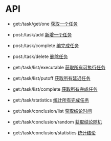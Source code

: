 # API

- get:/task/get/one
[获取一个任务](http://localhost:1932/task/get/one)

- post:/task/add
[新增一个任务](http://localhost:1932/task/add)

- post:/task/complete
[编完成任务](http://localhost:1932/task/complete)

- post:/task/delete
[删除任务](http://localhost:1932/task/delete)

- get:/task/list/executable
[获取所有可执行任务](http://localhost:1932/task/list/executable)

- get:/task/list/putoff
[获取所有延迟任务](http://localhost:1932/task/list/putoff)

- get:/task/list/complete
[获取所有完成任务](http://localhost:1932/task/list/complete)

- get:/task/statistics
[统计所有完成任务](http://localhost:1932/task/statistics)

- get:/task/conclusion/list
[获取结论时间](http://localhost:1932/task/conclusion/list)

- get:/task/conclusion/random
[获取结论随机](http://localhost:1932/task/conclusion/random)

- get:/task/conclusion/statistics
[统计结论](http://localhost:1932/task/conclusion/statistics)

